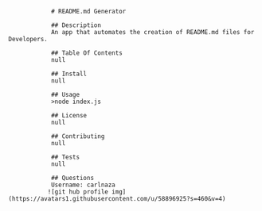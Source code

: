 
                # README.md Generator

                ## Description
                An app that automates the creation of README.md files for Developers.

                ## Table Of Contents
                null

                ## Install
                null

                ## Usage
                >node index.js

                ## License
                null

                ## Contributing
                null

                ## Tests
                null

                ## Questions
                Username: carlnaza
               ![git hub profile img](https://avatars1.githubusercontent.com/u/58896925?s=460&v=4)
                
